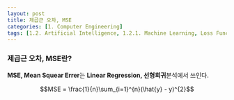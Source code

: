 ```yaml
---
layout: post
title: 제곱근 오차, MSE
categories: [1. Computer Engineering]
tags: [1.2. Artificial Intelligence, 1.2.1. Machine Learning, Loss Function]
---
```


### 제곱근 오차, MSE란?

**MSE, Mean Squear Errer**는 **Linear Regression, 선형회귀**분석에서 쓰인다.

<center>$$MSE = \frac{1}{n}\sum_{i=1}^{n}(\hat{y} - y)^{2}$$</center><br/>



